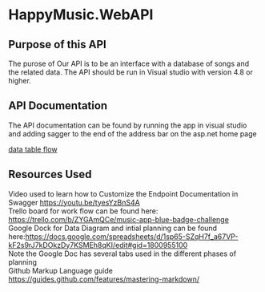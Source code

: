 # HappyMusic.WebAPI
## Purpose of this API
The purose of Our API is to be an interface with a database of songs and the related data. The API should be run in Visual studio with version 4.8 or higher. 


## API Documentation
The API documentation can be found by running the app in visual studio and adding sagger to the end of the address bar on the asp.net home page

 [data table flow](/Images/DataTable.png)

## Resources Used
Video used to learn how to Customize the Endpoint Documentation in Swagger https://youtu.be/tyesYzBnS4A  
Trello board for work flow can be found here: https://trello.com/b/ZYGAmQCe/music-app-blue-badge-challenge  
Google Dock for Data Diagram and intial planning can be found here:https://docs.google.com/spreadsheets/d/1sp65-SZqH7f_a67VP-kF2s9rJ7kDOkzDy7KSMEh8qKI/edit#gid=1800955100  
Note the Google Doc has several tabs used in the different phases of planning  
Github Markup Language guide https://guides.github.com/features/mastering-markdown/  
